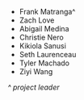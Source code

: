 - Frank Matranga^
- Zach Love
- Abigail Medina
- Christie Nero
- Kikiola Sanusi
- Seth Laurenceau
- Tyler Machado
- Ziyi Wang

*^ project leader*
